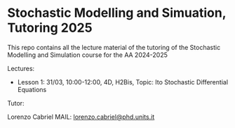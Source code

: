 # Stochastic Modelling and Simuation, Tutoring 2025
This repo contains all the lecture material of the tutoring of the Stochastic Modelling and Simulation course for the AA 2024-2025

Lectures:

 - Lesson 1: 31/03, 10:00-12:00, 4D, H2Bis, Topic: Ito Stochastic Differential Equations

Tutor:

Lorenzo Cabriel
MAIL: lorenzo.cabriel@phd.units.it
